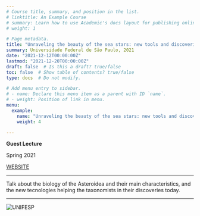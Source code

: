 ```yaml
---
# Course title, summary, and position in the list.
# linktitle: An Example Course
# summary: Learn how to use Academic's docs layout for publishing online courses, software documentation, and tutorials.
# weight: 1

# Page metadata.
title: "Unraveling the beauty of the sea stars: new tools and discoveries"
summary: Universidade Federal de São Paulo, 2021
date: "2021-12-12T00:00:00Z"
lastmod: "2021-12-20T00:00:00Z"
draft: false  # Is this a draft? true/false
toc: false  # Show table of contents? true/false
type: docs  # Do not modify.

# Add menu entry to sidebar.
# - name: Declare this menu item as a parent with ID `name`.
# - weight: Position of link in menu.
menu:
  example:
    name: "Unraveling the beauty of the sea stars: new tools and discoveries"
    weight: 4

---
```

**Guest Lecture**

Spring 2021

[WEBSITE](https://www.unifesp.br/edicao-atual-entreteses/item/3916-instituto-de-saude-e-sociedade-e-instituto-do-mar)

---

Talk about the biology of the Asteroidea and their main characteristics, and the new tecnologies helping the taxonomists in their discoveries today. 

---

![UNIFESP](https://raw.githubusercontent.com/rosanafcunha/rosanafcunha/master/static/media/unifesp.png "unifesp")
